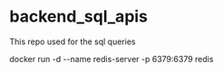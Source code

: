 # backend_sql_apis
This repo used for the sql queries

<!-- to run redis on window -->
docker run -d --name redis-server -p 6379:6379 redis
